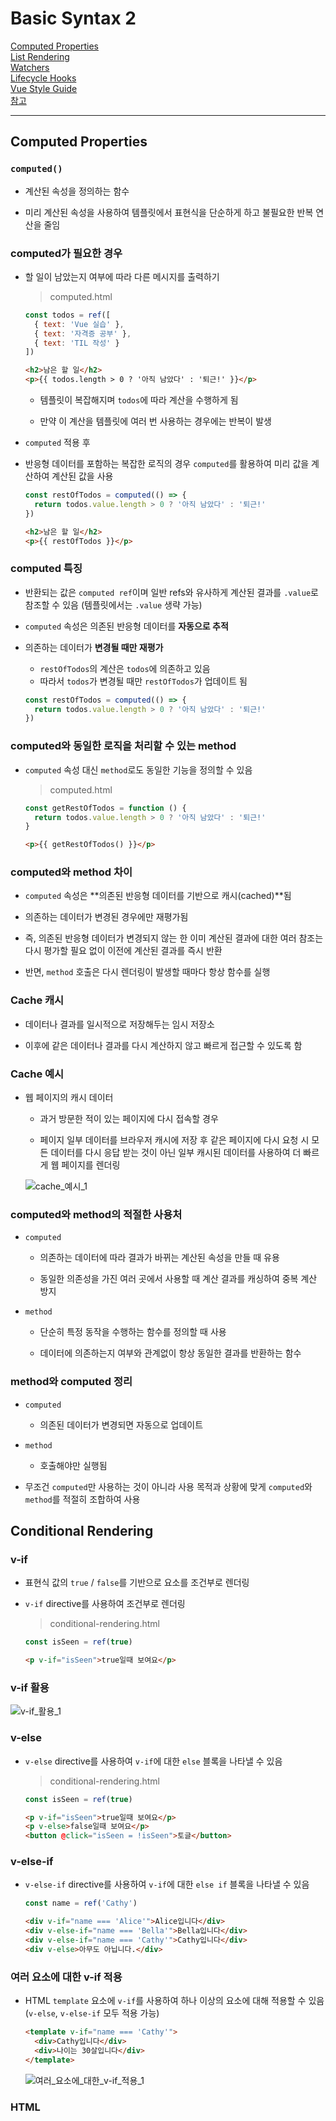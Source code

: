 # Basic Syntax 2

[Computed Properties](#computed-properties)   
[List Rendering](#list-rendering)   
[Watchers](#watchers)   
[Lifecycle Hooks](#lifecycle-hooks)   
[Vue Style Guide](#vue-style-guide)   
[참고](#참고)   

---

## Computed Properties

### `computed()`

- 계산된 속성을 정의하는 함수

- 미리 계산된 속성을 사용하여 템플릿에서 표현식을 단순하게 하고 불필요한 반복 연산을 줄임

### computed가 필요한 경우

- 할 일이 남았는지 여부에 따라 다른 메시지를 출력하기
    
    > computed.html
    > 
    
    ```jsx
    const todos = ref([
      { text: 'Vue 실습' },
      { text: '자격증 공부' },
      { text: 'TIL 작성' }
    ])
    ```
    
    ```html
    <h2>남은 할 일</h2>
    <p>{{ todos.length > 0 ? '아직 남았다' : '퇴근!' }}</p>
    ```
    
    - 템플릿이 복잡해지며 `todos`에 따라 계산을 수행하게 됨

    - 만약 이 계산을 템플릿에 여러 번 사용하는 경우에는 반복이 발생

- `computed` 적용 후

- 반응형 데이터를 포함하는 복잡한 로직의 경우 `computed`를 활용하여 미리 값을 계산하여 계산된 값을 사용
    
    ```jsx
    const restOfTodos = computed(() => {
      return todos.value.length > 0 ? '아직 남았다' : '퇴근!'
    })
    ```
    
    ```html
    <h2>남은 할 일</h2>
    <p>{{ restOfTodos }}</p>
    ```
    

### computed 특징

- 반환되는 값은 `computed ref`이며 일반 refs와 유사하게 계산된 결과를 `.value`로 참조할 수 있음 (템플릿에서는 `.value` 생략 가능)

- `computed` 속성은 의존된 반응형 데이터를 **자동으로 추적**

- 의존하는 데이터가 **변경될 때만 재평가**
    - `restOfTodos`의 계산은 `todos`에 의존하고 있음
    - 따라서 `todos`가 변경될 때만 `restOfTodos`가 업데이트 됨
    
    ```jsx
    const restOfTodos = computed(() => {
      return todos.value.length > 0 ? '아직 남았다' : '퇴근!'
    })
    ```
    

### computed와 동일한 로직을 처리할 수 있는 method

- `computed` 속성 대신 `method`로도 동일한 기능을 정의할 수 있음
    
    > computed.html
    > 
    
    ```jsx
    const getRestOfTodos = function () {
      return todos.value.length > 0 ? '아직 남았다' : '퇴근!'
    }
    ```
    
    ```html
    <p>{{ getRestOfTodos() }}</p>
    ```
    

### computed와 method 차이

- `computed` 속성은 **의존된 반응형 데이터를 기반으로 캐시(cached)**됨

- 의존하는 데이터가 변경된 경우에만 재평가됨

- 즉, 의존된 반응형 데이터가 변경되지 않는 한 이미 계산된 결과에 대한 여러 참조는 다시 평가할 필요 없이 이전에 계산된 결과를 즉시 반환

- 반면, `method` 호출은 다시 렌더링이 발생할 때마다 항상 함수를 실행

### Cache 캐시

- 데이터나 결과를 일시적으로 저장해두는 임시 저장소

- 이후에 같은 데이터나 결과를 다시 계산하지 않고 빠르게 접근할 수 있도록 함

### Cache 예시

- 웹 페이지의 캐시 데이터

    - 과거 방문한 적이 있는 페이지에 다시 접속할 경우

    - 페이지 일부 데이터를 브라우저 캐시에 저장 후 같은 페이지에 다시 요청 시 모든 데이터를 다시 응답 받는 것이 아닌 일부 캐시된 데이터를 사용하여 더 빠르게 웹 페이지를 렌더링
    
    ![cache_예시_1](./images/cache_예시_1.png)
    

### computed와 method의 적절한 사용처

- `computed`
    - 의존하는 데이터에 따라 결과가 바뀌는 계산된 속성을 만들 때 유용

    - 동일한 의존성을 가진 여러 곳에서 사용할 때 계산 결과를 캐싱하여 중복 계산 방지

- `method`
    - 단순히 특정 동작을 수행하는 함수를 정의할 때 사용

    - 데이터에 의존하는지 여부와 관계없이 항상 동일한 결과를 반환하는 함수

### method와 computed 정리

- `computed`
    - 의존된 데이터가 변경되면 자동으로 업데이트

- `method`
    - 호출해야만 실행됨

- 무조건 `computed`만 사용하는 것이 아니라 사용 목적과 상황에 맞게 `computed`와 `method`를 적절히 조합하여 사용

## Conditional Rendering

### v-if

- 표현식 값의 `true` / `false`를 기반으로 요소를 조건부로 렌더링

- `v-if` directive를 사용하여 조건부로 렌더링
    
    > conditional-rendering.html
    > 
    
    ```jsx
    const isSeen = ref(true)
    ```
    
    ```html
    <p v-if="isSeen">true일때 보여요</p>
    ```
    

### v-if 활용

![v-if_활용_1](./images/v-if_활용_1.png)

### v-else

- `v-else` directive를 사용하여 `v-if`에 대한 `else` 블록을 나타낼 수 있음
    
    > conditional-rendering.html
    > 
    
    ```jsx
    const isSeen = ref(true)
    ```
    
    ```html
    <p v-if="isSeen">true일때 보여요</p>
    <p v-else>false일때 보여요</p>
    <button @click="isSeen = !isSeen">토글</button>
    ```
    

### v-else-if

- `v-else-if` directive를 사용하여 `v-if`에 대한 `else if` 블록을 나타낼 수 있음
    
    ```jsx
    const name = ref('Cathy')
    ```
    
    ```html
    <div v-if="name === 'Alice'">Alice입니다</div>
    <div v-else-if="name === 'Bella'">Bella입니다</div>
    <div v-else-if="name === 'Cathy'">Cathy입니다</div>
    <div v-else>아무도 아닙니다.</div>
    ```
    

### 여러 요소에 대한 v-if 적용

- HTML `template` 요소에 `v-if`를 사용하여 하나 이상의 요소에 대해 적용할 수 있음 (`v-else`, `v-else-if` 모두 적용 가능)
    
    ```html
    <template v-if="name === 'Cathy'">
      <div>Cathy입니다</div>
      <div>나이는 30살입니다</div>
    </template>
    ```
    
    ![여러_요소에_대한_v-if_적용_1](./images/여러_요소에_대한_v-if_적용_1.png)
    

### HTML <template> element

- 페이지가 로드될 때 렌더링 되지 않지만 JavaScript를 사용하여 나중에 문서에서 사용할 수 있도록 하는 HTML을 보유하기 위한 메커니즘

- 보이지 않는 wrapper 역할

### v-show

- 표현식 값의 `true` / `false`를 기반으로 요소의 가시성(visibility)을 전환

### v-show 예시

- `v-show` 요소는 항상 DOM에 렌더링 되어있음

- CSS `display` 속성만 전환하기 때문
    
    ```jsx
    const isShow = ref(false)
    ```
    
    ```html
    <div v-show="isShow">v-show</div>
    ```
    
    ![v-show_예시_1](./images/v-show_예시_1.png)
    

### v-if와 v-show의 적절한 사용처

- `v-if` (Cheap initial load, expensive toggle)
    - 초기 조건이 false인 경우 아무 작업도 수행하지 않음

    - 토글 비용이 높음

- `v-show` (Expensive initial load, cheap toggle)
    - 초기 조건에 관계없이 항상 렌더링

    - 초기 렌더링 비용이 더 높음

- 콘텐츠를 매우 자주 전환해야 하는 경우에는 `v-show`를, 실행 중에 조건이 변경되지 않는 경우에는 `v-if`를 권장

## List Rendering

### v-for

- 소스 데이터(`Array`, `Object`, `Number`, `String`, `Iterarble`)를 기반으로 요소 또는 템플릿 블록을 여러 번 렌더링

### v-for 구조

- `v-for`는 **alias in expression** 형식의 특수 구문을 사용
    
    ```html
    <div v-for="item in items">
      {{ item.text }}
    </div>
    ```
    
- 인덱스(객체에서는 key)에 대한 별칭을 지정할 수 있음
    
    ```html
    <div v-for="value in object"></div>
    <div v-for="(value, key) in object"></div>
    <div v-for="(value, key, index) in object"></div>
    ```
    

### v-for 예시

- 배열 반복
    
    > list-rendering.html
    > 
    
    ```jsx
    const myArr = ref([
      { name: 'Alice', age: 20 },
      { name: 'Bella', age: 21 }
    ])
    ```
    
    ```html
    <div v-for="(item, index) in myArr">
      {{ index }} / {{ item }}
    </div>
    ```
    
- 객체 반복
    
    ```jsx
    const myObj = ref({
      name: 'Cathy',
      age: 30
    })
    ```
    
    ```html
    <div v-for="(value, key, index) in myObj">
      {{ index }} / {{ key }} / {{ value }}
    </div>
    ```
    

### 여러 요소에 대한 v-for 적용

- `HTML` `template` 요소에 `v-for`를 사용하여 하나 이상의 요소에 대해 반복 렌더링할 수 있음
    
    ```html
    <ul>
      <template v-for="item in myArr">
        <li>{{ item.name }}</li>
        <li>{{ item.age }}</li>
        <hr>
      </template>
    </ul>
    ```
    

### 중첩된 v-for

- 각 `v-for`의 하위 영역(scope)은 상위 영역에 접근할 수 있음
    
    ```jsx
    const myInfo = ref([
      { name: 'Alice', age: 20, friends: ['Bella', 'Cathy', 'Dan'] },
      { name: 'Bella', age: 21, friends: ['Alice', 'Cathy'] }
    ])
    ```
    
    ```html
    <ul v-for="item in myInfo">
      <li v-for="friend in item.friends">
        {{ item.name }} - {{ friend }}
      </li>
    </ul>
    ```
    

### 반드시 v-for와 key를 함께 사용한다

- 내부 컴포넌트의 상태를 일관되게 하여 데이터의 예측 가능한 행동을 유지하기 위함

### v-for와 key

- `key`는 반드시 각 요소에 대한 **고유한 값을 나타낼 수 있는 식별자**여야 함
    
    > v-for-with-key.html
    > 
    
    ```jsx
    let id = 0
    
    const items = ref([
      { id: id++, name: 'Alice' },
      { id: id++, name: 'Bella' }
    ])
    ```
    
    ```html
    <div v-for="item in items" :key="item.id">
      <!-- content -->
    </div>
    ```
    

### 내장 특수 속성 ‘key’

- number 혹은 string으로만 사용해야 함

- Vue의 내부 가상 DOM 알고리즘이 이전 목록과 새 노드 목록을 비교할 때 각 node를 식별하는 용도로 사용

- Vue 내부 동작 관련된 부분이기에 최대한 작성하려고 노력할 것

- https://vuejs.org/api/built-in-special-attributes.html#key

### 동일 요소에 v-for와 v-if를 함께 사용하지 않는다

- 동일한 요소에서 `v-if`가 `v-for`보다 우선순위가 더 높기 때문

- `v-if`에서의 조건은 `v-for` 범위의 변수에 접근할 수 없음

### v-for와 v-if 문제 상황

- `todo` 데이터 중 이미 처리한 `(isComplete === true) todo`만 출력하기
    
    > v-for-with-v-if.html
    > 
    
    ```jsx
    let id = 0
    
    const todos = ref([
      { id: id++, name: '복습', isComplete: true },
      { id: id++, name: '예습', isComplete: false },
      { id: id++, name: '저녁식사', isComplete: true },
      { id: id++, name: '노래방', isComplete: false }
    ])
    ```
    
- `v-if`가 더 높은 우선순위를 가지므로 `v-for` 범위의 `todo` 데이터를 `v-if`에서 사용할 수 없음
    
    ```html
    <ul>
      <li v-for="todo in todos" v-if="!todo.isComplete" :key="todo.id">
        {{ todo.name }}
      </li>
    </ul>
    ```
    
    ![v-for와_v-if_문제_상황_1](./images/v-for와_v-if_문제_상황_1.png)
    

### v-for와 v-if 해결법 2가지

- `computed` 활용

- `v-for`와 `<template>` 요소 활용

### v-for와 v-if 해결법

- **`computed`를 활용해 이미 필터링된 목록을 반환하여 반복**하도록 설정
    
    ```jsx
    const completeTodos = computed(() => {
      return todos.value.filter((todo) => !todo.isComplete)
    })
    ```
    
    ```html
    <ul>
      <li v-for="todo in completeTodos" :key="todo.id">
        {{ todo.name }}
      </li>
    </ul>
    ```
    
- `v-for`와 `template` 요소를 사용하여 **`v-if` 위치를 이동**
    
    ```jsx
    <ul>
      <template v-for="todo in todos" :key="todo.id">
        <li v-if="!todo.isComplete">
          {{ todo.name }}
        </li>
      </template>
    </ul>
    ```
    

## Watchers

### `watch()`

- 하나 이상의 반응형 데이터를 감시하고, 감시하는 데이터가 변경되면 콜백 함수를 호출

### watch 구조

```jsx
watch(source, (newValue, oldValue) => {
  // do something
})
```

- 첫 번째 인자 (`source`)
    - `watch`가 감시하는 대상 (반응형 변수, 값을 반환하는 함수 등)

- 두 번째 인자 (`callback function`)
    - `source`가 변경될 때 호출되는 콜백 함수

    - `newValue`
        - 감시하는 대상이 변화된 값

    - `oldValue` (`optional`)
        - 감시하는 대상의 기존 값

### watch 기본 동작

> watcher.html
> 

```html
<button @click="count++">Add 1</button>
<p>Count: {{ count }}</p>
```

```jsx
const count = ref(0)

watch(source, (newValue, oldValue) => {
  console.log(`newValue: ${newValue}, oldValue: ${oldValue}`)
})
```

![watch_기본_동작_1](./images/watch_기본_동작_1.png)

### watch 예시

- 감시하는 변수에 변화가 생겼을 때 연관 데이터 업데이트하기
    
    ```html
    <input v-model="message">
    <p>Message length: {{ messageLength }}</p>
    ```
    
    ```jsx
    const message = ref('')
    const messageLength = ref(0)
    
    watch(message, (newValue) => {
      messageLength.value = newValue.length
    })
    ```
    
    ![watch_예시_1](./images/watch_예시_1.png)
    

### 여러 source를 감시하는 watch

- 배열을 활용해서 여러 대상을 감시할 수 있음
    
    ```jsx
    watch([foo, bar], ([newFoo, newBar], [prevFoo, prevBar]) => {
      /* ... */
    })
    ```
    

### Computed와 Watchers

|  | Computed | Watchers |
| --- | --- | --- |
| 공통점 | 데이터의 변화를 감지하고 처리 | 데이터의 변화를 감지하고 처리 |
| 동작 | 의존하는 데이터 속성의 계산된 값을 반환 | 특정 데이터 속성의 변화를 감시하고 작업을 수행 (side-effects) |
| 사용 목적 | 계산한 값을 캐싱하여 재사용 중복 계산 방지 | 데이터 변화에 따른 특정 작업을 수행 |
| 사용 예시 | 연산된 길이, 필터링된 목록 계산 등 | DOM 변경, 다른 비동기 작업 수행, 외부 API와 연동 등 |

- **`computed`와 `watch` 모두 의존(감시)하는 원본 데이터를 직접 변경하지 않음**

## Lifecycle Hooks

### Lifecycle Hooks

- Vue 컴포넌트의 생성부터 소멸까지 각 단계에서 실행되는 함수

### Lifecycle Hooks Diagram

- 컴포넌트의 생애  주기 중간 중간에 함수를 제공

- 개발자는 컴포넌트의 특정 시점에 원하는 로직을 실행할 수 있음

![lifecyle_hooks_diagram_1](./images/lifecyle_hooks_diagram_1.png)

### Lifecycle Hooks 활용 예시 - Mounting

- Vue 컴포넌트 인스턴스가 **초기 렌더링 및 DOM 요소 생성이 완료된 후** 특정 로직을 수행하기
    
    > lifecycle-hooks.html
    > 
    
    ```jsx
    const { createApp, ref, onMounted } = Vue
    
    setup() {
    	onMounted(() => {
    		console.log('mounted')
    	})
    }
    ```
    
    ![lifecyle_hooks_활용_예시_mounting_1](./images/lifecyle_hooks_활용_예시_mounting_1.png)
    

### Lifecycle Hooks 활용 예시 - Updating

- 반응형 데이터의 변경으로 인해 컴포넌트의 **DOM이 업데이트된 후** 특정 로직을 수행하기
    
    ```html
    <button @click="count++">Add 1</button>
    <p>Count: {{ count }}</p>
    <p>{{ message }}</p>
    ```
    
    ```jsx
    const { createApp, ref, onMounted, onUpdated } = Vue
    
    const count = ref(0)
    const message = ref(null)
    
    onUpdated(() => {
      message.value = 'updated!'
    })
    ```
    
    ![lifecyle_hooks_활용_예시_updating_1](./images/lifecyle_hooks_활용_예시_updating_1.png)
    

### 주요 Lifecycle Hooks

- 생성 단계 / 마운트 단계 / 업데이트 단계 / 소멸 단계 등 다양한 단계 존재

- 가장 일반적으로 사용되는 것은 `onMounted`, `onUpdated`, `onUnmounted`

- https://vuejs.org/api/composition-api-lifecycle.html

## Vue Style Guide

### Vue Style Guide

- Vue의 스타일 가이드 규칙은 우선순위에 따라 4가지 범주로 나뉨

- 규칙 범주
    - 우선순위 A : 필수 (Essential)

    - 우선순위 B : 적극 권장 (Strongly Recommended)

    - 우선순위 C : 권장 (Recommended)

    - 우선순위 D : 주의 필요 (Use with Caution)

- https://vuejs.org/style-guide/

### 우선순위 별 특징

- A : 필수 (Essential)
    - 오류를 방지하는 데 도움이 되므로 어떤 경우에도 규칙을 학습하고 준수

- B : 적극 권장 (Strongly Recommended)
    - 가독성 및 / 또는 개발자 경험을 향상시킴

    - 규칙을 어겨도 코드는 여전히 실행되겠지만, 정당한 사유가 있어야 규칙을 위반할 수 있음

- C : 권장 (Recommended)
    - 일관성이 보장하도록 임의의 선택을 할 수 있음

- D : 주의 필요 (Use with Caution)
    - 잠재적 위험 특성을 고려함

- 우선순위 A였던 위 내용
    - v-for에 key 작성하기

    - 동일 요소에 v-if와 v-for 함께 사용하지 않기
    
    ![우선순위_별_특징_1](./images/우선순위_별_특징_1.png)
    

## 참고

### computed의 반환 값은 변경하지 말 것

- `computed`의 반환 값은 의존하는 데이터의 파생된 값
    - 이미 의존하는 데이터에 의해 계산이 완료된 값

- 일종의 snapshot이며 의존하는 데이터가 변경될 때만 새 snapshot이 생성됨

- 계산된 값은 읽기 전용으로 취급되어야 하며 변경되어서는 안됨

- 대신 새 값을 얻기 위해서는 의존하는 데이터를 업데이트 해야 함

### computed 사용 시 원본 배열 변경하지 말 것

- `computed`에서 `reverse()` 및 `sort()` 사용 시 원본 배열을 변경하기 때문에 원본 배열의 복사본을 만들어서 진행해야 함
    
    ```jsx
    return numbers.reverse() // X
    
    return [...numbers].reverse() // O
    ```
    

### Lifecycle Hooks는 동기적으로 작성할 것

- 컴포넌트 상태의 일관성 유지
    - 컴포넌트의 생명주기 동안 상태가 예측 가능하고 일관되게 유지되도록 보장

    - 비동기적으로 실행될 경우, 컴포넌트의 상태가 예상치 못한 시점에 변경될 수 있어 버그 발생 가능성이 높아짐

- Vue 내부 메커니즘과의 동기화
    - Vue의 내부 로직은 컴포넌트의 라이프사이클에 맞춰 최적화되어 있음

    - 동기적 실행을 통해 Vue의 내부 프로세스와 개발자가 작성한 코드가 정확히 동기화될 수 있음

- 비동기적으로 작성한 lifecycle hook 예시

    ```jsx
    setTimeout(() => {
    	onMounted(() => {
    		console.log('이 코드는 실행되지 않습니다!')
    	})
    }, 100)
    ```
    

### 배열 변경 관련 메서드

- `v-for`와 배열을 함께 사용 시 배열의 메서드를 주의해서 사용해야 함

- 변화 메서드
    - 호출하는 원본 배열을 변경

    - `push()`, `pop()`, `shift()`, `unshift()`, `splice()`, `sort()`, `reverse()`

- 배열 교체
    - 원본 배열을 수정하지 않고 항상 새 배열을 반환

    - `filter()`, `concat()`, `slice()`

### v-for와 배열을 활용해 “필터링 / 정렬” 활용하기

- 원본 데이터를 수정하거나 교체하지 않고 필터링하거나 정렬된 새로운 데이터를 표시하는 방법
    - `computed` 활용

    - `method` 활용 (`computed`가 불가능한 중첩된 `v-for`에 경우 사용)

- `computed` 활용
    - 원본 기반으로 필터링된 새로운 결과를 생성
    
    ```jsx
    const numbers = ref([1, 2, 3, 4, 5])
    
    const evenNumbers = computed(() => {
      return numbers.value.filter((number) => number % 2 === 0)
    })
    ```
    
    ```html
    <li v-for="num in evenNumbers">{{ num }}</li>
    ```
    
- `method` 활용
    - `computed`가 불가능한 중첩된 `v-for`에 경우
    
    ```jsx
    const numberSets = ref([
      [1, 2, 3, 4, 5],
      [6, 7, 8, 9, 10]
    ])
    
    const evenNumberSets = function (numbers) {
      return numbers.filter((number) => number % 2 === 0)
    }
    ```
    
    ```html
    <ul v-for="numbers in numberSets">
      <li v-for="num in evenNumberSets(numbers)">{{ num }}</li>
    </ul>
    ```
    

### 배열의 인텍스를 v-for의 key로 사용하지 말 것

```html
<div v-for="(item, index) in items" :key="index">  // X
  <!-- content -->
</div>
```

- 인덱스는 식별자가 아닌 배열의 항목 위치만 나타내기 때문

- 만약 새 요소가 배열의 끝이 아닌 위치 삽입되면 이미 반복된 구성 요소 데이터가 함께 업데이트되지 않기 때문

- 직접 고유한 값을 만들언는 메서드를 만들거나 외부 라이브러리 등을 활용하는 등 식별자 역할을 할 수 있는 값을 만들어 사용